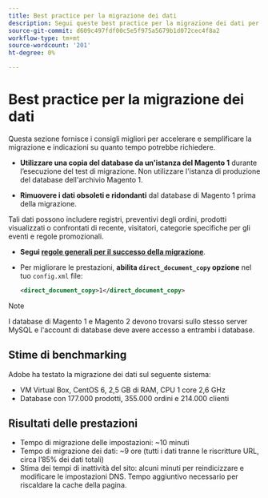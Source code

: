 ```yaml
---
title: Best practice per la migrazione dei dati
description: Segui queste best practice per la migrazione dei dati per garantire il successo dell’aggiornamento dal Magento 1 al Magento 2.
source-git-commit: d609c497fdf00c5e5f975a5679b1d072cec4f8a2
workflow-type: tm+mt
source-wordcount: '201'
ht-degree: 0%

---
```



# Best practice per la migrazione dei dati

Questa sezione fornisce i consigli migliori per accelerare e semplificare la migrazione e indicazioni su quanto tempo potrebbe richiedere.

* **Utilizzare una copia del database da un&#39;istanza del Magento 1** durante l’esecuzione del test di migrazione. Non utilizzare l&#39;istanza di produzione del database dell&#39;archivio Magento 1.

* **Rimuovere i dati obsoleti e ridondanti** dal database di Magento 1 prima della migrazione.

Tali dati possono includere registri, preventivi degli ordini, prodotti visualizzati o confrontati di recente, visitatori, categorie specifiche per gli eventi e regole promozionali.

* **Segui [regole generali per il successo della migrazione](migrate-data/overview.md#migration-overview)**.

* Per migliorare le prestazioni, **abilita `direct_document_copy` opzione** nel tuo `config.xml` file:

   ```xml
   <direct_document_copy>1</direct_document_copy>
   ```

>[!NOTE]
>
>I database di Magento 1 e Magento 2 devono trovarsi sullo stesso server MySQL e l&#39;account di database deve avere accesso a entrambi i database.

## Stime di benchmarking

Adobe ha testato la migrazione dei dati sul seguente sistema:

* VM Virtual Box, CentOS 6, 2,5 GB di RAM, CPU 1 core 2,6 GHz
* Database con 177.000 prodotti, 355.000 ordini e 214.000 clienti

## Risultati delle prestazioni

* Tempo di migrazione delle impostazioni: ~10 minuti
* Tempo di migrazione dei dati: ~9 ore (tutti i dati tranne le riscritture URL, circa l’85% dei dati totali)
* Stima dei tempi di inattività del sito: alcuni minuti per reindicizzare e modificare le impostazioni DNS. Tempo aggiuntivo necessario per riscaldare la cache della pagina.
